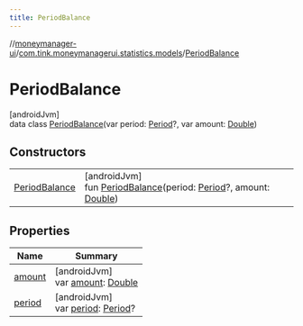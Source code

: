 ```yaml
---
title: PeriodBalance
---
```

//[moneymanager-ui](../../../index.html)/[com.tink.moneymanagerui.statistics.models](../index.html)/[PeriodBalance](index.html)



# PeriodBalance



[androidJvm]\
data class [PeriodBalance](index.html)(var period: [Period](../../com.tink.model.time/-period/index.html)?, var amount: [Double](https://kotlinlang.org/api/latest/jvm/stdlib/kotlin/-double/index.html))



## Constructors


| | |
|---|---|
| [PeriodBalance](-period-balance.html) | [androidJvm]<br>fun [PeriodBalance](-period-balance.html)(period: [Period](../../com.tink.model.time/-period/index.html)?, amount: [Double](https://kotlinlang.org/api/latest/jvm/stdlib/kotlin/-double/index.html)) |


## Properties


| Name | Summary |
|---|---|
| [amount](amount.html) | [androidJvm]<br>var [amount](amount.html): [Double](https://kotlinlang.org/api/latest/jvm/stdlib/kotlin/-double/index.html) |
| [period](period.html) | [androidJvm]<br>var [period](period.html): [Period](../../com.tink.model.time/-period/index.html)? |


